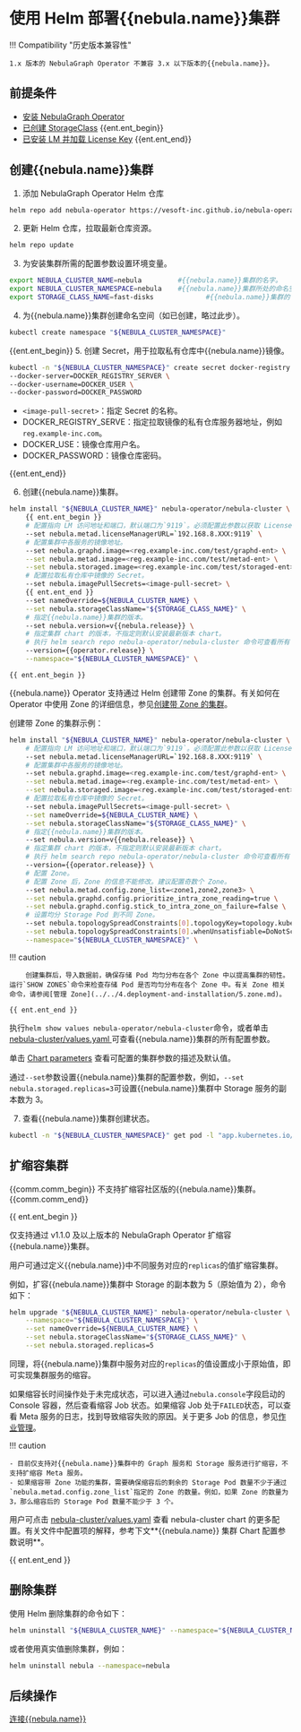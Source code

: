 # 使用 Helm 部署{{nebula.name}}集群

!!! Compatibility "历史版本兼容性"

    1.x 版本的 NebulaGraph Operator 不兼容 3.x 以下版本的{{nebula.name}}。

## 前提条件

- [安装 NebulaGraph Operator](../2.deploy-nebula-operator.md)
- [已创建 StorageClass](https://kubernetes.io/docs/concepts/storage/storage-classes/)
{{ent.ent_begin}}
- [已安装 LM 并加载 License Key](3.0.deploy-lm.md)
{{ent.ent_end}}

## 创建{{nebula.name}}集群

1. 添加 NebulaGraph Operator Helm 仓库
   
  ```bash
  helm repo add nebula-operator https://vesoft-inc.github.io/nebula-operator/charts
  ```

2. 更新 Helm 仓库，拉取最新仓库资源。
   
  ```bash
  helm repo update
  ```

3. 为安装集群所需的配置参数设置环境变量。
   
  ```bash
  export NEBULA_CLUSTER_NAME=nebula         #{{nebula.name}}集群的名字。
  export NEBULA_CLUSTER_NAMESPACE=nebula    #{{nebula.name}}集群所处的命名空间的名字。
  export STORAGE_CLASS_NAME=fast-disks             #{{nebula.name}}集群的 StorageClass。
  ```

4. 为{{nebula.name}}集群创建命名空间（如已创建，略过此步）。

  ```bash
  kubectl create namespace "${NEBULA_CLUSTER_NAMESPACE}"
  ```

  {{ent.ent_begin}}
5. 创建 Secret，用于拉取私有仓库中{{nebula.name}}镜像。

  ```bash
  kubectl -n "${NEBULA_CLUSTER_NAMESPACE}" create secret docker-registry <image-pull-secret> \
  --docker-server=DOCKER_REGISTRY_SERVER \
  --docker-username=DOCKER_USER \
  --docker-password=DOCKER_PASSWORD
  ```

  - `<image-pull-secret>`：指定 Secret 的名称。
  - DOCKER_REGISTRY_SERVE：指定拉取镜像的私有仓库服务器地址，例如`reg.example-inc.com`。
  - DOCKER_USE：镜像仓库用户名。
  - DOCKER_PASSWORD：镜像仓库密码。

  {{ent.ent_end}}

6. 创建{{nebula.name}}集群。

  ```bash
  helm install "${NEBULA_CLUSTER_NAME}" nebula-operator/nebula-cluster \
      {{ ent.ent_begin }}
      # 配置指向 LM 访问地址和端口，默认端口为`9119`。必须配置此参数以获取 License 信息。
      --set nebula.metad.licenseManagerURL=`192.168.8.XXX:9119` \
      # 配置集群中各服务的镜像地址。
      --set nebula.graphd.image=<reg.example-inc.com/test/graphd-ent> \
      --set nebula.metad.image=<reg.example-inc.com/test/metad-ent> \
      --set nebula.storaged.image=<reg.example-inc.com/test/storaged-ent> \
      # 配置拉取私有仓库中镜像的 Secret。
      --set nebula.imagePullSecrets=<image-pull-secret> \
      {{ ent.ent_end }}
      --set nameOverride=${NEBULA_CLUSTER_NAME} \
      --set nebula.storageClassName="${STORAGE_CLASS_NAME}" \
      # 指定{{nebula.name}}集群的版本。
      --set nebula.version=v{{nebula.release}} \
      # 指定集群 chart 的版本，不指定则默认安装最新版本 chart。
      # 执行 helm search repo nebula-operator/nebula-cluster 命令可查看所有 chart 版本。
      --version={{operator.release}} \
      --namespace="${NEBULA_CLUSTER_NAMESPACE}" \      
  ```

    {{ ent.ent_begin }}

  {{nebula.name}} Operator 支持通过 Helm 创建带 Zone 的集群。有关如何在 Operator 中使用 Zone 的详细信息，参见[创建带 Zone 的集群](3.1create-cluster-with-kubectl.md)。

  创建带 Zone 的集群示例：

  ```bash
  helm install "${NEBULA_CLUSTER_NAME}" nebula-operator/nebula-cluster \
      # 配置指向 LM 访问地址和端口，默认端口为`9119`。必须配置此参数以获取 License 信息。
      --set nebula.metad.licenseManagerURL=`192.168.8.XXX:9119` \
      # 配置集群中各服务的镜像地址。
      --set nebula.graphd.image=<reg.example-inc.com/test/graphd-ent> \
      --set nebula.metad.image=<reg.example-inc.com/test/metad-ent> \
      --set nebula.storaged.image=<reg.example-inc.com/test/storaged-ent> \
      # 配置拉取私有仓库中镜像的 Secret。
      --set nebula.imagePullSecrets=<image-pull-secret> \
      --set nameOverride=${NEBULA_CLUSTER_NAME} \
      --set nebula.storageClassName="${STORAGE_CLASS_NAME}" \
      # 指定{{nebula.name}}集群的版本。
      --set nebula.version=v{{nebula.release}} \
      # 指定集群 chart 的版本，不指定则默认安装最新版本 chart。
      # 执行 helm search repo nebula-operator/nebula-cluster 命令可查看所有 chart 版本。
      --version={{operator.release}} \
      # 配置 Zone。
      # 配置 Zone 后，Zone 的信息不能修改。建议配置奇数个 Zone。
      --set nebula.metad.config.zone_list=<zone1,zone2,zone3> \
      --set nebula.graphd.config.prioritize_intra_zone_reading=true \
      --set nebula.graphd.config.stick_to_intra_zone_on_failure=false \
      # 设置均分 Storage Pod 到不同 Zone。
      --set nebula.topologySpreadConstraints[0].topologyKey=topology.kubernetes.io/zone \
      --set nebula.topologySpreadConstraints[0].whenUnsatisfiable=DoNotSchedule \
      --namespace="${NEBULA_CLUSTER_NAMESPACE}" \      
  ```  

  !!! caution

        创建集群后，导入数据前，确保存储 Pod 均匀分布在各个 Zone 中以提高集群的韧性。运行`SHOW ZONES`命令来检查存储 Pod 是否均匀分布在各个 Zone 中。有关 Zone 相关命令，请参阅[管理 Zone](../../4.deployment-and-installation/5.zone.md)。

    {{ ent.ent_end }}
  
  执行`helm show values nebula-operator/nebula-cluster`命令，或者单击 [nebula-cluster/values.yaml
](https://github.com/vesoft-inc/nebula-operator/blob/{{operator.branch}}/charts/nebula-cluster/values.yaml) 可查看{{nebula.name}}集群的所有配置参数。

  单击 [Chart parameters](https://github.com/vesoft-inc/nebula-operator/blob/{{operator.branch}}/doc/user/nebula_cluster_helm_guide.md#optional-chart-parameters) 查看可配置的集群参数的描述及默认值。

  通过`--set`参数设置{{nebula.name}}集群的配置参数，例如，`--set nebula.storaged.replicas=3`可设置{{nebula.name}}集群中 Storage 服务的副本数为 3。


7. 查看{{nebula.name}}集群创建状态。
   
  ```bash
  kubectl -n "${NEBULA_CLUSTER_NAMESPACE}" get pod -l "app.kubernetes.io/cluster=${NEBULA_CLUSTER_NAME}"
  ```

## 扩缩容集群

{{comm.comm_begin}}
不支持扩缩容社区版的{{nebula.name}}集群。
{{comm.comm_end}}

{{ ent.ent_begin }}

仅支持通过 v1.1.0 及以上版本的 NebulaGraph Operator 扩缩容{{nebula.name}}集群。

用户可通过定义{{nebula.name}}中不同服务对应的`replicas`的值扩缩容集群。

例如，扩容{{nebula.name}}集群中 Storage 的副本数为 5（原始值为 2），命令如下：

```bash
helm upgrade "${NEBULA_CLUSTER_NAME}" nebula-operator/nebula-cluster \
    --namespace="${NEBULA_CLUSTER_NAMESPACE}" \
    --set nameOverride=${NEBULA_CLUSTER_NAME} \
    --set nebula.storageClassName="${STORAGE_CLASS_NAME}" \
    --set nebula.storaged.replicas=5
```

同理，将{{nebula.name}}集群中服务对应的`replicas`的值设置成小于原始值，即可实现集群服务的缩容。

如果缩容长时间操作处于未完成状态，可以进入通过`nebula.console`字段启动的 Console 容器，然后查看缩容 Job 状态。如果缩容 Job 处于`FAILED`状态，可以查看 Meta 服务的日志，找到导致缩容失败的原因。关于更多 Job 的信息，参见[作业管理](../../3.ngql-guide/4.job-statements.md)。

!!! caution

    - 目前仅支持对{{nebula.name}}集群中的 Graph 服务和 Storage 服务进行扩缩容，不支持扩缩容 Meta 服务。
    - 如果缩容带 Zone 功能的集群，需要确保缩容后的剩余的 Storage Pod 数量不少于通过`nebula.metad.config.zone_list`指定的 Zone 的数量。例如，如果 Zone 的数量为 3，那么缩容后的 Storage Pod 数量不能少于 3 个。

用户可点击 [nebula-cluster/values.yaml](https://github.com/vesoft-inc/nebula-operator/blob/{{operator.tag}}/charts/nebula-cluster/values.yaml) 查看 nebula-cluster chart 的更多配置。有关文件中配置项的解释，参考下文**{{nebula.name}} 集群 Chart 配置参数说明**。

{{ ent.ent_end }}

## 删除集群

使用 Helm 删除集群的命令如下：

```bash
helm uninstall "${NEBULA_CLUSTER_NAME}" --namespace="${NEBULA_CLUSTER_NAMESPACE}"
```

或者使用真实值删除集群，例如：

```bash
helm uninstall nebula --namespace=nebula
```

## 后续操作

[连接{{nebula.name}}](../4.connect-to-nebula-graph-service.md)

